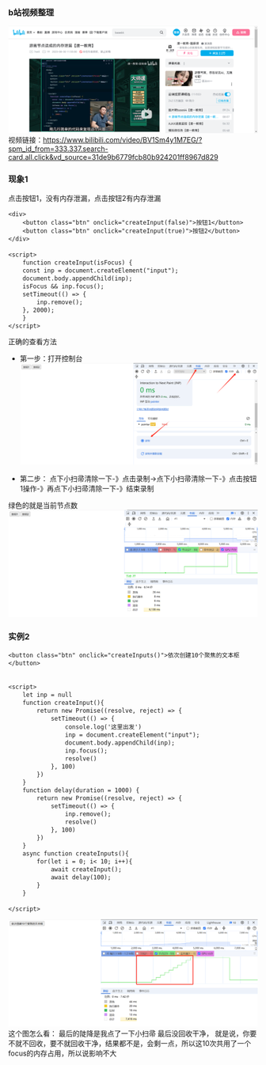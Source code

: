 
### b站视频整理
![alt text](assets/image.png)
视频链接：https://www.bilibili.com/video/BV1Sm4y1M7EG/?spm_id_from=333.337.search-card.all.click&vd_source=31de9b6779fcb80b924201ff8967d829


### 现象1
点击按钮1，没有内存泄漏，点击按钮2有内存泄漏
```
<div>
    <button class="btn" onclick="createInput(false)">按钮1</button>
    <button class="btn" onclick="createInput(true)">按钮2</button>
</div>

<script>
    function createInput(isFocus) {
    const inp = document.createElement("input");
    document.body.appendChild(inp);
    isFocus && inp.focus();
    setTimeout(() => {
        inp.remove();
    }, 2000);
    }
</script>
```

正确的查看方法
- 第一步：打开控制台
![alt text](assets/image-2.png)

- 第二步： 
点下小扫帚清除一下-》点击录制->点下小扫帚清除一下-》点击按钮1操作-》再点下小扫帚清除一下-》结束录制

绿色的就是当前节点数
![alt text](assets/image-1.png)



### 实例2
```
<button class="btn" onclick="createInputs()">依次创建10个聚焦的文本枢
</button>


<script>
    let inp = null
    function createInput(){
        return new Promise((resolve, reject) => {
            setTimeout(() => {
                console.log('这里出发')
                inp = document.createElement("input");
                document.body.appendChild(inp);
                inp.focus();
                resolve()
            }, 100)
        })
    }
    function delay(duration = 1000) {
        return new Promise((resolve, reject) => {
            setTimeout(() => {
                inp.remove();
                resolve()
            }, 100)
        })
    }
    async function createInputs(){
        for(let i = 0; i< 10; i++){
            await createInput();
            await delay(100);
        }
    }

</script>

```

![alt text](assets/image-3.png)
这个图怎么看：
最后的陡降是我点了一下小扫帚
最后没回收干净，
就是说，你要不就不回收，要不就回收干净，结果都不是，会剩一点，所以这10次共用了一个focus的内存占用，所以说影响不大